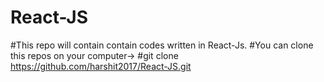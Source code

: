 # React-JS
#This repo will contain contain codes written in React-Js.
#You can clone this repos on your computer->
                    #git clone https://github.com/harshit2017/React-JS.git
                    
